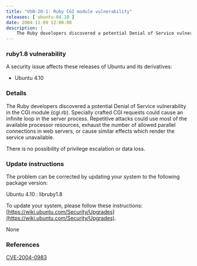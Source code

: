 ```yaml
---
title: "USN-20-1: Ruby CGI module vulnerability"
releases: [ ubuntu-04.10 ]
date: 2004-11-09 12:00:00
description: |
    The Ruby developers discovered a potential Denial of Service vulnerability in the CGI module (cgi.rb). Specially crafted CGI requests could cause an infinite loop in the server process. Repetitive attacks could use most of the available processor resources, exhaust the number of allowed parallel connections in web servers, or cause similar effects which render the service unavailable.
--- 
```

 
### ruby1.8 vulnerability

A security issue affects these releases of Ubuntu and its derivatives:

* Ubuntu 4.10

### Details

The Ruby developers discovered a potential Denial of Service vulnerability in the CGI module (cgi.rb). Specially crafted CGI requests could cause an infinite loop in the server process. Repetitive attacks could use most of the available processor resources, exhaust the number of allowed parallel connections in web servers, or cause similar effects which render the service unavailable.

There is no possibility of privilege escalation or data loss.

### Update instructions

The problem can be corrected by updating your system to the following package version:

Ubuntu 4.10
 : libruby1.8 

To update your system, please follow these instructions: [https://wiki.ubuntu.com/Security/Upgrades](https://wiki.ubuntu.com/Security/Upgrades).

None

### References

 [CVE-2004-0983](http://people.ubuntu.com/~ubuntu-security/cve/CVE-2004-0983)
 
